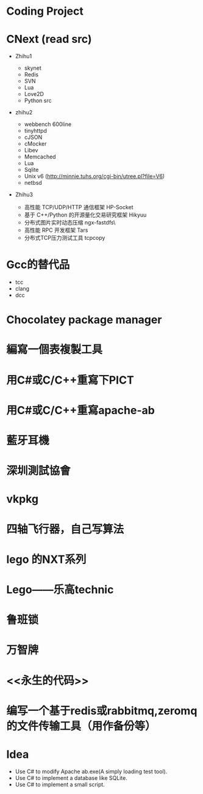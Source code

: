 # Coding Project

# CNext (read src)

* Zhihu1
  - skynet
  - Redis
  - SVN
  - Lua
  - Love2D
  - Python src
  
* zhihu2
  - webbench 600line
  - tinyhttpd
  - cJSON
  - cMocker
  - Libev
  - Memcached
  - Lua
  - Sqlite
  - Unix v6 (http://minnie.tuhs.org/cgi-bin/utree.pl?file=V6)
  - netbsd
  
* Zhihu3
  - 高性能 TCP/UDP/HTTP 通信框架 HP-Socket
  - 基于 C++/Python 的开源量化交易研究框架 Hikyuu
  - 分布式图片实时动态压缩 ngx-fastdfs\
  - 高性能 RPC 开发框架 Tars
  - 分布式TCP压力测试工具 tcpcopy 

# Gcc的替代品

* tcc
* clang
* dcc

# Chocolatey package manager

# 編寫一個表複製工具
# 用C#或C/C++重寫下PICT
# 用C#或C/C++重寫apache-ab
# 藍牙耳機
# 深圳測試協會

# vkpkg
# 四轴飞行器，自己写算法
# lego 的NXT系列
# Lego——乐高technic
# 鲁班锁
# 万智牌
# <<永生的代码>>

# 编写一个基于redis或rabbitmq,zeromq的文件传输工具（用作备份等）

# Idea

* Use C# to modify Apache ab.exe(A simply loading test tool).
* Use C# to implement a database like SQLite.
* Use C# to implement a small script.